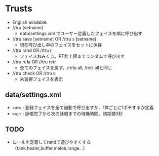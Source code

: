 # Trusts
- English available. 
- //tru [setname]
  - data/settings.xml でユーザー定義したフェイスを順に呼び出す
- //tru save [setname] OR //tru s [setname]
  - 現在呼び出し中のフェイスをセットに保存
- //tru rand OR //tru r
  - フェイスおみくじ。PT枠上限までランダムで呼び出す
- //tru refa OR //tru retr
  - 全てのフェイスを戻す。/refa all, /retr allと同じ
- //tru check OR //tru c
  - 未習得フェイスを表示
## data/settings.xml
  - `auto` : 登録フェイスを全て自動で呼び出すか、1体ごとに1ポチするか定義
  - `wait` : 詠唱完了から次の詠唱までの待機時間。初期値3秒
## TODO
- ロールを定義してrandで遊びやすくする（tank,healer,buffer,melee,range...）
